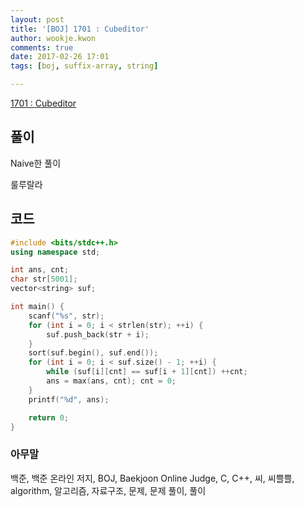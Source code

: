 ```yaml
---
layout: post
title: '[BOJ] 1701 : Cubeditor'
author: wookje.kwon
comments: true
date: 2017-02-26 17:01
tags: [boj, suffix-array, string]

---
```


[1701 : Cubeditor](https://www.acmicpc.net/problem/1701)

## 풀이

Naive한 풀이  

룰루랄라  

## 코드

```cpp
#include <bits/stdc++.h>
using namespace std;

int ans, cnt;
char str[5001];
vector<string> suf;

int main() {
	scanf("%s", str);
	for (int i = 0; i < strlen(str); ++i) {
		suf.push_back(str + i);
	}
	sort(suf.begin(), suf.end());
	for (int i = 0; i < suf.size() - 1; ++i) {
		while (suf[i][cnt] == suf[i + 1][cnt]) ++cnt;
		ans = max(ans, cnt); cnt = 0;
	}
	printf("%d", ans);

	return 0;
}
```

### 아무말  
백준, 백준 온라인 저지, BOJ, Baekjoon Online Judge, C, C++, 씨, 씨쁠쁠, algorithm, 알고리즘, 자료구조, 문제, 문제 풀이, 풀이
